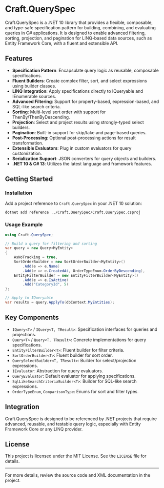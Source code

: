 # Craft.QuerySpec

Craft.QuerySpec is a .NET 10 library that provides a flexible, composable, and type-safe specification pattern for building, combining, and evaluating queries in C# applications. It is designed to enable advanced filtering, sorting, projection, and pagination for LINQ-based data sources, such as Entity Framework Core, with a fluent and extensible API.

## Features
- **Specification Pattern**: Encapsulate query logic as reusable, composable specifications.
- **Fluent Builders**: Create complex filter, sort, and select expressions using builder classes.
- **LINQ Integration**: Apply specifications directly to IQueryable and IEnumerable sources.
- **Advanced Filtering**: Support for property-based, expression-based, and SQL-like search criteria.
- **Sorting**: Multi-level sort order with support for ThenBy/ThenByDescending.
- **Projection**: Select and project results using strongly-typed select builders.
- **Pagination**: Built-in support for skip/take and page-based queries.
- **Post-Processing**: Optional post-processing actions for result transformation.
- **Extensible Evaluators**: Plug in custom evaluators for query customization.
- **Serialization Support**: JSON converters for query objects and builders.
- **.NET 10 & C# 13**: Utilizes the latest language and framework features.

## Getting Started

### Installation
Add a project reference to `Craft.QuerySpec` in your .NET 10 solution:

```
dotnet add reference ../Craft.QuerySpec/Craft.QuerySpec.csproj
```

### Usage Example
```csharp
using Craft.QuerySpec;

// Build a query for filtering and sorting
var query = new Query<MyEntity>
{
    AsNoTracking = true,
    SortOrderBuilder = new SortOrderBuilder<MyEntity>()
        .Add(e => e.Name)
        .Add(e => e.CreatedAt, OrderTypeEnum.OrderByDescending),
    EntityFilterBuilder = new EntityFilterBuilder<MyEntity>()
        .Add(e => e.IsActive)
        .Add("CategoryId", 5)
};

// Apply to IQueryable
var results = query.ApplyTo(dbContext.MyEntities);
```

## Key Components
- `IQuery<T>` / `IQuery<T, TResult>`: Specification interfaces for queries and projections.
- `Query<T>` / `Query<T, TResult>`: Concrete implementations for query specifications.
- `EntityFilterBuilder<T>`: Fluent builder for filter criteria.
- `SortOrderBuilder<T>`: Fluent builder for sort order.
- `QuerySelectBuilder<T, TResult>`: Builder for select/projection expressions.
- `IEvaluator`: Abstraction for query evaluators.
- `QueryEvaluator`: Default evaluator for applying specifications.
- `SqlLikeSearchCriteriaBuilder<T>`: Builder for SQL-like search expressions.
- `OrderTypeEnum`, `ComparisonType`: Enums for sort and filter types.

## Integration
Craft.QuerySpec is designed to be referenced by .NET projects that require advanced, reusable, and testable query logic, especially with Entity Framework Core or any LINQ provider.

## License
This project is licensed under the MIT License. See the `LICENSE` file for details.

---
For more details, review the source code and XML documentation in the project.

